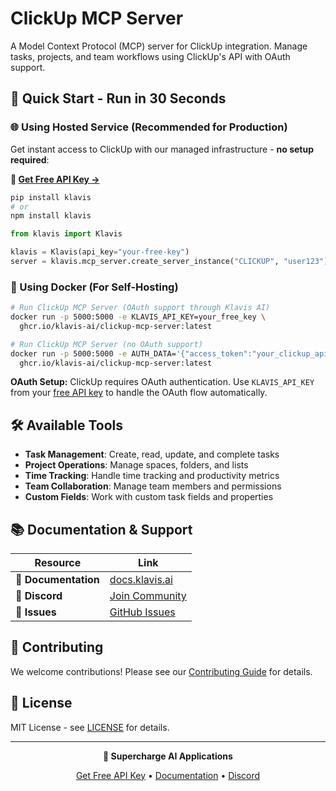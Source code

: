 # ClickUp MCP Server

A Model Context Protocol (MCP) server for ClickUp integration. Manage tasks, projects, and team workflows using ClickUp's API with OAuth support.

## 🚀 Quick Start - Run in 30 Seconds

### 🌐 Using Hosted Service (Recommended for Production)

Get instant access to ClickUp with our managed infrastructure - **no setup required**:

**🔗 [Get Free API Key →](https://www.klavis.ai/home/api-keys)**

```bash
pip install klavis
# or
npm install klavis
```

```python
from klavis import Klavis

klavis = Klavis(api_key="your-free-key")
server = klavis.mcp_server.create_server_instance("CLICKUP", "user123")
```

### 🐳 Using Docker (For Self-Hosting)

```bash
# Run ClickUp MCP Server (OAuth support through Klavis AI)
docker run -p 5000:5000 -e KLAVIS_API_KEY=your_free_key \
  ghcr.io/klavis-ai/clickup-mcp-server:latest

# Run ClickUp MCP Server (no OAuth support)
docker run -p 5000:5000 -e AUTH_DATA='{"access_token":"your_clickup_api_token_here"}' \
  ghcr.io/klavis-ai/clickup-mcp-server:latest
```

**OAuth Setup:** ClickUp requires OAuth authentication. Use `KLAVIS_API_KEY` from your [free API key](https://www.klavis.ai/home/api-keys) to handle the OAuth flow automatically.

## 🛠️ Available Tools

- **Task Management**: Create, read, update, and complete tasks
- **Project Operations**: Manage spaces, folders, and lists
- **Time Tracking**: Handle time tracking and productivity metrics
- **Team Collaboration**: Manage team members and permissions
- **Custom Fields**: Work with custom task fields and properties

## 📚 Documentation & Support

| Resource | Link |
|----------|------|
| **📖 Documentation** | [docs.klavis.ai](https://docs.klavis.ai) |
| **💬 Discord** | [Join Community](https://discord.gg/p7TuTEcssn) |
| **🐛 Issues** | [GitHub Issues](https://github.com/klavis-ai/klavis/issues) |

## 🤝 Contributing

We welcome contributions! Please see our [Contributing Guide](../../CONTRIBUTING.md) for details.

## 📜 License

MIT License - see [LICENSE](../../LICENSE) for details.

---

<div align="center">
  <p><strong>🚀 Supercharge AI Applications </strong></p>
  <p>
    <a href="https://www.klavis.ai">Get Free API Key</a> •
    <a href="https://docs.klavis.ai">Documentation</a> •
    <a href="https://discord.gg/p7TuTEcssn">Discord</a>
  </p>
</div>
